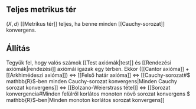 ## Teljes metrikus tér
$(X, d)$ [[Metrikus tér]] teljes, ha benne minden [[Cauchy-sorozat]] konvergens.

## Állítás
Tegyük fel, hogy valós számok [[Test axiómák|test]] és [[Rendezési axiómák|rendezési]] axiómái igazak egy térben. Ekkor ([[Cantor axióma]] + [[Arkhimédeszi axióma]]) $\iff$ [[Felső határ axióma]] $\iff$ [[Cauchy-sorozat#$ mathbb{R}$-ben minden Cauchy-sorozat konvergens|Minden Cauchy sorozat konvergens]] $\iff$ [[Bolzano-Weierstrass tétel]]  $\iff$ [[Sorozat konvergencia#Minden felülről korlátos monoton növő sorozat konvergens $ mathbb{R}$-ben|Minden monoton korlátos sorozat konvergens]]
